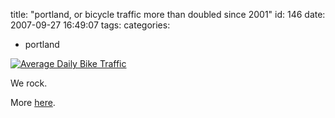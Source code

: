 title: "portland, or bicycle traffic more than doubled since 2001"
id: 146
date: 2007-09-27 16:49:07
tags: 
categories: 
- portland

[![Average Daily Bike Traffic](http://www.chesnok.com/daily/wp-content/uploads/2007/09/ave_daily_bike_traffic.jpg)](http://www.chesnok.com/daily/wp-content/uploads/2007/09/ave_daily_bike_traffic.jpg "Average Daily Bike Traffic")

We rock.

More [here](http://www.portlandonline.com/shared/cfm/image.cfm?id=169951).
